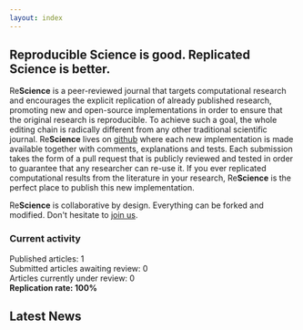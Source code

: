 ```yaml
---
layout: index
---
```


## Reproducible Science is good. Replicated Science is better.

Re**Science** is a peer-reviewed journal that targets computational research
and encourages the explicit replication of already published research,
promoting new and open-source implementations in order to ensure that the
original research is reproducible. To achieve such a goal, the whole editing
chain is radically different from any other traditional scientific
journal. Re**Science** lives on [github](https://github.com/ReScience/) where
each new implementation is made available together with comments, explanations
and tests. Each submission takes the form of a pull request that is publicly
reviewed and tested in order to guarantee that any researcher can re-use it. If
you ever replicated computational results from the literature in your research,
Re**Science** is the perfect place to publish this new implementation.

Re**Science** is collaborative by design. Everything can be forked and
modified. Don't hesitate to [join us](faq).

### Current activity

Published articles: 1  
Submitted articles awaiting review:	0  
Articles currently under review:	0  
**Replication rate: 100%**


## Latest News


